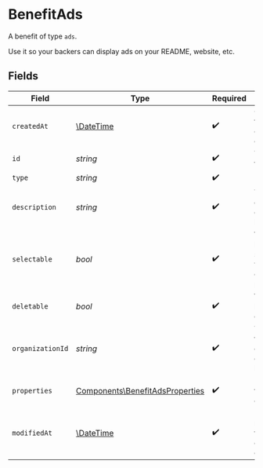 # BenefitAds

A benefit of type `ads`.

Use it so your backers can display ads on your README, website, etc.


## Fields

| Field                                                                              | Type                                                                               | Required                                                                           | Description                                                                        |
| ---------------------------------------------------------------------------------- | ---------------------------------------------------------------------------------- | ---------------------------------------------------------------------------------- | ---------------------------------------------------------------------------------- |
| `createdAt`                                                                        | [\DateTime](https://www.php.net/manual/en/class.datetime.php)                      | :heavy_check_mark:                                                                 | Creation timestamp of the object.                                                  |
| `id`                                                                               | *string*                                                                           | :heavy_check_mark:                                                                 | The ID of the benefit.                                                             |
| `type`                                                                             | *string*                                                                           | :heavy_check_mark:                                                                 | N/A                                                                                |
| `description`                                                                      | *string*                                                                           | :heavy_check_mark:                                                                 | The description of the benefit.                                                    |
| `selectable`                                                                       | *bool*                                                                             | :heavy_check_mark:                                                                 | Whether the benefit is selectable when creating a product.                         |
| `deletable`                                                                        | *bool*                                                                             | :heavy_check_mark:                                                                 | Whether the benefit is deletable.                                                  |
| `organizationId`                                                                   | *string*                                                                           | :heavy_check_mark:                                                                 | The ID of the organization owning the benefit.                                     |
| `properties`                                                                       | [Components\BenefitAdsProperties](../../Models/Components/BenefitAdsProperties.md) | :heavy_check_mark:                                                                 | Properties for a benefit of type `ads`.                                            |
| `modifiedAt`                                                                       | [\DateTime](https://www.php.net/manual/en/class.datetime.php)                      | :heavy_check_mark:                                                                 | Last modification timestamp of the object.                                         |